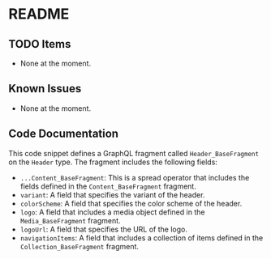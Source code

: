# README

## TODO Items
- None at the moment.

## Known Issues
- None at the moment.

## Code Documentation
This code snippet defines a GraphQL fragment called `Header_BaseFragment` on the `Header` type. The fragment includes the following fields:
- `...Content_BaseFragment`: This is a spread operator that includes the fields defined in the `Content_BaseFragment` fragment.
- `variant`: A field that specifies the variant of the header.
- `colorScheme`: A field that specifies the color scheme of the header.
- `logo`: A field that includes a media object defined in the `Media_BaseFragment` fragment.
- `logoUrl`: A field that specifies the URL of the logo.
- `navigationItems`: A field that includes a collection of items defined in the `Collection_BaseFragment` fragment.